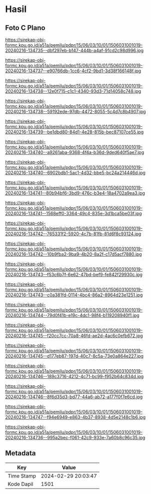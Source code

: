 # Hasil

## Foto C Plano

https://sirekap-obj-formc.kpu.go.id/a51a/pemilu/pdpr/15/06/03/10/01/1506031001019-20240216-134735--dbf297eb-b147-444b-a4af-91cd2c98d996.jpg

https://sirekap-obj-formc.kpu.go.id/a51a/pemilu/pdpr/15/06/03/10/01/1506031001019-20240216-134737--e90766db-1cc6-4cf2-9bd1-3d38f166148f.jpg

https://sirekap-obj-formc.kpu.go.id/a51a/pemilu/pdpr/15/06/03/10/01/1506031001019-20240216-134738--12e0f715-c1c1-4340-93d3-71d14058c748.jpg

https://sirekap-obj-formc.kpu.go.id/a51a/pemilu/pdpr/15/06/03/10/01/1506031001019-20240216-134738--59192ede-97db-4472-8055-5c4d7c8b4907.jpg

https://sirekap-obj-formc.kpu.go.id/a51a/pemilu/pdpr/15/06/03/10/01/1506031001019-20240216-134739--be1dbd80-84d1-4e28-815b-bec87107ce55.jpg

https://sirekap-obj-formc.kpu.go.id/a51a/pemilu/pdpr/15/06/03/10/01/1506031001019-20240216-134740--a9261aba-9368-4f4a-b36d-9ded640f5ae7.jpg

https://sirekap-obj-formc.kpu.go.id/a51a/pemilu/pdpr/15/06/03/10/01/1506031001019-20240216-134740--6902bdb1-5ac1-4d32-bbe5-bc24a214446d.jpg

https://sirekap-obj-formc.kpu.go.id/a51a/pemilu/pdpr/15/06/03/10/01/1506031001019-20240216-134741--80b94bf6-3bd9-476c-b3e4-18a4702a9ea3.jpg

https://sirekap-obj-formc.kpu.go.id/a51a/pemilu/pdpr/15/06/03/10/01/1506031001019-20240216-134741--1568eff0-3364-49c4-835e-3d1bca5be03f.jpg

https://sirekap-obj-formc.kpu.go.id/a51a/pemilu/pdpr/15/06/03/10/01/1506031001019-20240216-134742--765331f2-5920-4c7b-81fb-81d6f8c93124.jpg

https://sirekap-obj-formc.kpu.go.id/a51a/pemilu/pdpr/15/06/03/10/01/1506031001019-20240216-134742--10b9fba2-9ba9-4b20-8a2f-c17d5acf7880.jpg

https://sirekap-obj-formc.kpu.go.id/a51a/pemilu/pdpr/15/06/03/10/01/1506031001019-20240216-134743--f53c6b7f-6e62-47bd-bef9-fe842f29930c.jpg

https://sirekap-obj-formc.kpu.go.id/a51a/pemilu/pdpr/15/06/03/10/01/1506031001019-20240216-134743--c0a381fd-0114-4bc4-86a2-8964d23e1251.jpg

https://sirekap-obj-formc.kpu.go.id/a51a/pemilu/pdpr/15/06/03/10/01/1506031001019-20240216-134744--79d0f41b-e19c-4dc1-98f4-b119208940f1.jpg

https://sirekap-obj-formc.kpu.go.id/a51a/pemilu/pdpr/15/06/03/10/01/1506031001019-20240216-134745--f20cc7cc-70a8-46fd-ae2d-4ac6c0efb672.jpg

https://sirekap-obj-formc.kpu.go.id/a51a/pemilu/pdpr/15/06/03/10/01/1506031001019-20240216-134745--d177eb87-197d-40c7-8c5a-73e0a864e227.jpg

https://sirekap-obj-formc.kpu.go.id/a51a/pemilu/pdpr/15/06/03/10/01/1506031001019-20240216-134746--189c3716-4212-4c71-bc99-f952b64c834d.jpg

https://sirekap-obj-formc.kpu.go.id/a51a/pemilu/pdpr/15/06/03/10/01/1506031001019-20240216-134746--8f6d35d3-bd77-44a6-ab72-a177f0f7e6cd.jpg

https://sirekap-obj-formc.kpu.go.id/a51a/pemilu/pdpr/15/06/03/10/01/1506031001019-20240216-134747--f94e6949-e863-4b37-8938-4d5e2148c1b6.jpg

https://sirekap-obj-formc.kpu.go.id/a51a/pemilu/pdpr/15/06/03/10/01/1506031001019-20240216-134736--995a2bec-f061-42c9-933e-7a60b8c96c35.jpg


## Metadata

| Key        | Value               |
| ---------- | ------------------- |
| Time Stamp | 2024-02-29 20:03:47 |
| Kode Dapil | 1501                |



